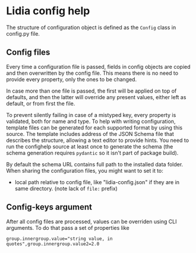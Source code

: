 # Lidia config help

The structure of configuration object is defined as the `Config` class in config.py file.

## Config files

Every time a configuration file is passed, fields in config objects are copied and then overwritten by the config file. This means there is no need to provide every property, only the ones to be changed.

In case more than one file is passed, the first will be applied on top of defaults, and then the latter will override any present values, either left as default, or from first the file.

To prevent silently failing in case of a mistyped key, every property is validated, both for name and type. To help with writing configuration, template files can be generated for each supported format by using this source. The template includes address of the JSON Schema file that describes the structure, allowing a text editor to provide hints. You need to run the confighelp source at least once to generate the schema (the schema generation requires `pydantic` so it isn't part of package build).

By default the schema URL contains full path to the installed data folder. When sharing the configuration files, you might want to set it to:

- local path relative to config file, like "lidia-config.json" if they are in same directory. (note lack of `file:` prefix)

## Config-keys argument

After all config files are processed, values can be overriden using CLI arguments. To do that pass a set of properties like

```
group.innergroup.value="string value, in quotes",group.innergroup.value2=2.0
```
